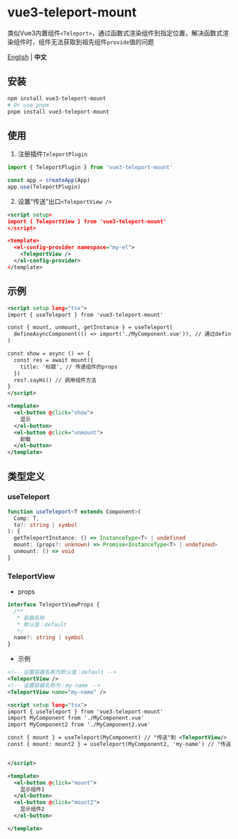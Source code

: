 # vue3-teleport-mount

类似Vue3内置组件`<Teleport>`，通过函数式渲染组件到指定位置，解决函数式渲染组件时，组件无法获取到祖先组件`provide`值的问题

[English](https://github.com/Planck-Ho/vue3-teleport-mount/blob/main/README.md) | **中文**


## 安装

```bash
npm install vue3-teleport-mount
# Or use pnpm
pnpm install vue3-teleport-mount
```

## 使用
1. 注册插件`TeleportPlugin`

```ts
import { TeleportPlugin } from 'vue3-teleport-mount'

const app = createApp(App)
app.use(TeleportPlugin)
```

2. 设置“传送”出口`<TeleportView />`

```xml
<script setup>
import { TeleportView } from 'vue3-teleport-mount'
</script>

<template>
  <el-config-provider namespace="my-el">
    <TeleportView />
  </el-config-provider>
</template>
```

## 示例

```xml
<script setup lang="tsx">
import { useTeleport } from 'vue3-teleport-mount'

const { mount, unmount, getInstance } = useTeleport(
  defineAsyncComponent(() => import('./MyComponent.vue')), // 通过defineAsyncComponent引入组件，优化性能
)

const show = async () => {
  const res = await mount({
    title: '标题', // 传递组件的props
  })
  res?.sayHi() // 调用组件方法
}
</script>

<template>
  <el-button @click="show">
    显示
  </el-button>
  <el-button @click="unmount">
    卸载
  </el-button>
</template>
```

## 类型定义

### useTeleport

```ts
function useTeleport<T extends Component>(
  Comp: T,
  to?: string | symbol
): {
  getTeleportInstance: () => InstanceType<T> | undefined
  mount: (props?: unknown) => Promise<InstanceType<T> | undefined>
  unmount: () => void
}
```

### TeleportView

- props

```ts
interface TeleportViewProps {
  /**
   * 容器名称
   * 默认值：default
   */
  name?: string | symbol
}
```

- 示例

```xml
<!-- 设置容器名称为默认值：default -->
<TeleportView />
<!-- 设置容器名称为：my-name -->
<TeleportView name="my-name" />
```

```xml
<script setup lang="tsx">
import { useTeleport } from 'vue3-teleport-mount'
import MyComponent from './MyComponent.vue'
import MyComponent2 from './MyComponent2.vue'

const { mount } = useTeleport(MyComponent) // "传送"到 <TeleportView/>
const { mount: mount2 } = useTeleport(MyComponent2, 'my-name') // "传送"到 <TeleportView name="my-name" />


</script>

<template>
  <el-button @click="mount">
    显示组件1
  </el-button>
  <el-button @click="mount2">
    显示组件2
  </el-button>

</template>
```
